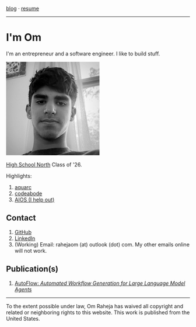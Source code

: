 <a href="blog/index.html">blog</a> &middot; <a href="use/Om-Raheja-Resume.pdf">resume</a>

---
# I'm Om

I'm an entrepreneur and a software engineer. I like to build stuff. 

[![omraheja](use/omraheja.jpg)](https://omraheja.me)

[High School North](https://www.west-windsor-plainsboro.k12.nj.us/schools/high_school_north) Class of '26.

Highlights:

1. [aquarc](https://aquarc.org)
2. [codeabode](https://codeabode.co)
3. [AIOS (I help out)](https://aios.foundation)

## Contact

1. [GitHub](https://github.com/om-raheja)
2. [LinkedIn](https://www.linkedin.com/in/om-raheja-91a26b314/)
3. (Working) Email: rahejaom (at) outlook (dot) com. My other emails online will not work.

## Publication(s)

1. [AutoFlow: *Automated Workflow Generation for Large Language Model Agents*](https://arxiv.org/abs/2407.12821)

---
To the extent possible under law, Om Raheja has waived all copyright and related or neighboring rights to this website. This work is published from the United States.
